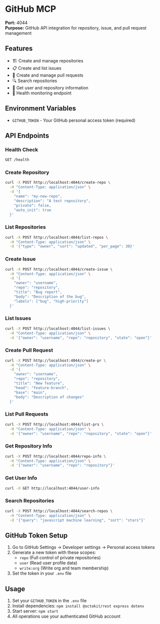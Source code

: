 # GitHub MCP

**Port:** 4044  
**Purpose:** GitHub API integration for repository, issue, and pull request management

## Features

- 🏗️ Create and manage repositories
- 📋 Create and list issues
- 🔀 Create and manage pull requests
- 🔍 Search repositories
- 👤 Get user and repository information
- 🏥 Health monitoring endpoint

## Environment Variables

- `GITHUB_TOKEN` - Your GitHub personal access token (required)

## API Endpoints

### Health Check
```bash
GET /health
```

### Create Repository
```bash
curl -X POST http://localhost:4044/create-repo \
  -H "Content-Type: application/json" \
  -d '{
    "name": "my-new-repo",
    "description": "A test repository",
    "private": false,
    "auto_init": true
  }'
```

### List Repositories
```bash
curl -X POST http://localhost:4044/list-repos \
  -H "Content-Type: application/json" \
  -d '{"type": "owner", "sort": "updated", "per_page": 30}'
```

### Create Issue
```bash
curl -X POST http://localhost:4044/create-issue \
  -H "Content-Type: application/json" \
  -d '{
    "owner": "username",
    "repo": "repository",
    "title": "Bug report",
    "body": "Description of the bug",
    "labels": ["bug", "high-priority"]
  }'
```

### List Issues
```bash
curl -X POST http://localhost:4044/list-issues \
  -H "Content-Type: application/json" \
  -d '{"owner": "username", "repo": "repository", "state": "open"}'
```

### Create Pull Request
```bash
curl -X POST http://localhost:4044/create-pr \
  -H "Content-Type: application/json" \
  -d '{
    "owner": "username",
    "repo": "repository",
    "title": "New feature",
    "head": "feature-branch",
    "base": "main",
    "body": "Description of changes"
  }'
```

### List Pull Requests
```bash
curl -X POST http://localhost:4044/list-prs \
  -H "Content-Type: application/json" \
  -d '{"owner": "username", "repo": "repository", "state": "open"}'
```

### Get Repository Info
```bash
curl -X POST http://localhost:4044/repo-info \
  -H "Content-Type: application/json" \
  -d '{"owner": "username", "repo": "repository"}'
```

### Get User Info
```bash
curl -X GET http://localhost:4044/user-info
```

### Search Repositories
```bash
curl -X POST http://localhost:4044/search-repos \
  -H "Content-Type: application/json" \
  -d '{"query": "javascript machine learning", "sort": "stars"}'
```

## GitHub Token Setup

1. Go to GitHub Settings → Developer settings → Personal access tokens
2. Generate a new token with these scopes:
   - `repo` (Full control of private repositories)
   - `user` (Read user profile data)
   - `write:org` (Write org and team membership)
3. Set the token in your `.env` file

## Usage

1. Set your `GITHUB_TOKEN` in the `.env` file
2. Install dependencies: `npm install @octokit/rest express dotenv`
3. Start server: `npm start`
4. All operations use your authenticated GitHub account